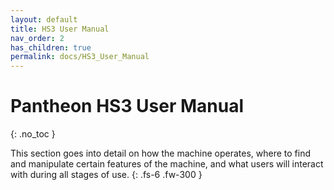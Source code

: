 ```yaml
---
layout: default
title: HS3 User Manual
nav_order: 2
has_children: true
permalink: docs/HS3_User_Manual
---
```


# Pantheon HS3 User Manual
{: .no_toc }

This section goes into detail on how the machine operates, where to find and manipulate certain features of the machine, and what users will interact with during all stages of use.
{: .fs-6 .fw-300 }

